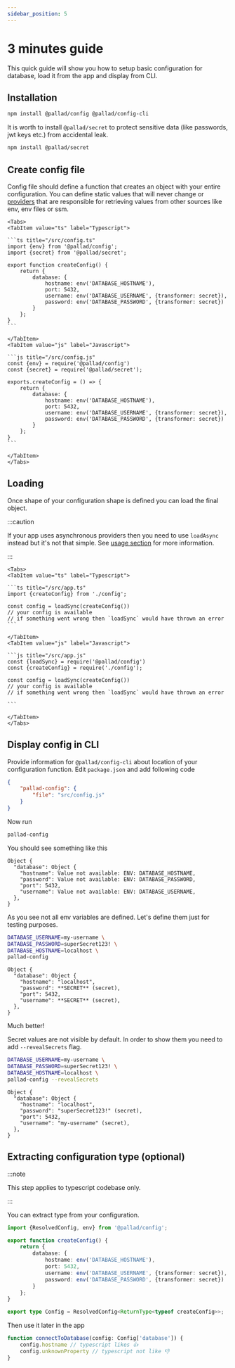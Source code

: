 ```yaml
---
sidebar_position: 5
---
```


# 3 minutes guide

This quick guide will show you how to setup basic configuration for database, load it from the app and display from CLI.

## Installation

```bash npm2yarn
npm install @pallad/config @pallad/config-cli
```

It is worth to install `@pallad/secret` to protect sensitive data (like passwords, jwt keys etc.) from accidental leak.

```bash npm2yarn
npm install @pallad/secret
```

## Create config file

Config file should define a function that creates an object with your entire configuration. You can define static values
that will never change or [providers](./providers) that are responsible for retrieving values from other sources like
env, env files or ssm.

````mdx-code-block
<Tabs>
<TabItem value="ts" label="Typescript">

```ts title="/src/config.ts"
import {env} from '@pallad/config';
import {secret} from '@pallad/secret';

export function createConfig() {
    return {
        database: {
            hostname: env('DATABASE_HOSTNAME'),
            port: 5432,
            username: env('DATABASE_USERNAME', {transformer: secret}),
            password: env('DATABASE_PASSWORD', {transformer: secret})
        }
    };
}
```

</TabItem>
<TabItem value="js" label="Javascript">

```js title="/src/config.js"
const {env} = require('@pallad/config')
const {secret} = require('@pallad/secret');

exports.createConfig = () => {
    return {
        database: {
            hostname: env('DATABASE_HOSTNAME'),
            port: 5432,
            username: env('DATABASE_USERNAME', {transformer: secret}),
            password: env('DATABASE_PASSWORD', {transformer: secret})
        }
    };
}
```

</TabItem>
</Tabs>
````

## Loading

Once shape of your configuration shape is defined you can load the final object.

:::caution

If your app uses asynchronous providers then you need to use `loadAsync` instead but it's not that simple.
See [usage section](./usage#loading-configuration) for more information.

:::

````mdx-code-block
<Tabs>
<TabItem value="ts" label="Typescript">

```ts title="/src/app.ts"
import {createConfig} from './config';

const config = loadSync(createConfig())
// your config is available
// if something went wrong then `loadSync` would have thrown an error
```

</TabItem>
<TabItem value="js" label="Javascript">

```js title="/src/app.js"
const {loadSync} = require('@pallad/config')
const {createConfig} = require('./config');

const config = loadSync(createConfig())
// your config is available
// if something went wrong then `loadSync` would have thrown an error

```

</TabItem>
</Tabs>
````

## Display config in CLI

Provide information for `@pallad/config-cli` about location of your configuration function. Edit `package.json` and add
following code

```json
{
    "pallad-config": {
        "file": "src/config.js"
    }
}
```

Now run

```bash
pallad-config
```

You should see something like this

```shell
Object {
  "database": Object {
    "hostname": Value not available: ENV: DATABASE_HOSTNAME,
    "password": Value not available: ENV: DATABASE_PASSWORD,
    "port": 5432,
    "username": Value not available: ENV: DATABASE_USERNAME,
  },
}
```

As you see not all env variables are defined. Let's define them just for testing purposes.

```bash
DATABASE_USERNAME=my-username \
DATABASE_PASSWORD=superSecret123! \
DATABASE_HOSTNAME=localhost \
pallad-config
```

```shell
Object {
  "database": Object {
    "hostname": "localhost",
    "password": **SECRET** (secret),
    "port": 5432,
    "username": **SECRET** (secret),
  },
}
```

Much better!

Secret values are not visible by default. In order to show them you need to add `--revealSecrets` flag.

```bash
DATABASE_USERNAME=my-username \
DATABASE_PASSWORD=superSecret123! \
DATABASE_HOSTNAME=localhost \
pallad-config --revealSecrets
```

```shell
Object {
  "database": Object {
    "hostname": "localhost",
    "password": "superSecret123!" (secret),
    "port": 5432,
    "username": "my-username" (secret),
  },
}
```

## Extracting configuration type (optional)

:::note

This step applies to typescript codebase only.

:::

You can extract type from your configuration.

```ts title="/src/config.ts"
import {ResolvedConfig, env} from '@pallad/config';

export function createConfig() {
    return {
        database: {
            hostname: env('DATABASE_HOSTNAME'),
            port: 5432,
            username: env('DATABASE_USERNAME', {transformer: secret}),
            password: env('DATABASE_PASSWORD', {transformer: secret})
        }
    };
}

export type Config = ResolvedConfig<ReturnType<typeof createConfig>>;
```

Then use it later in the app
```ts
function connectToDatabase(config: Config['database']) {
    config.hostname // typescript likes 👍
    config.unknownProperty // typescript not like 👎
}
```
